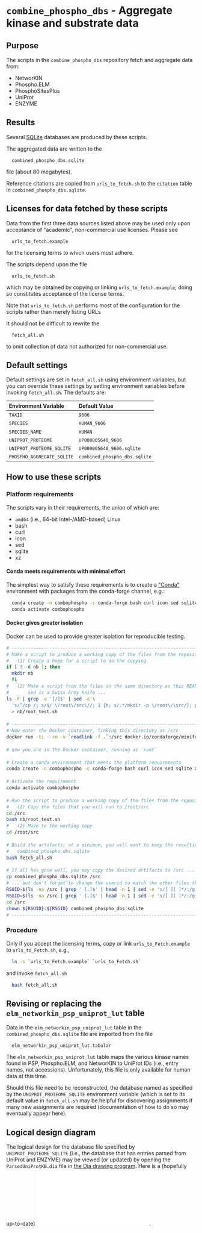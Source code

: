# `combine_phospho_dbs` - Aggregate kinase and substrate data

## Purpose

The scripts in the `combine_phospho_dbs` repository fetch and aggregate
data from:

- NetworKIN
- Phospho.ELM
- PhosphoSitesPlus
- UniProt
- ENZYME

## Results

Several [SQLite](https://sqlite.org) databases are produced by these scripts.

The aggregated data are written to the
```
  combined_phospho_dbs.sqlite
```
file (about 80 megabytes).

Reference citations are copied from `urls_to_fetch.sh` to the
`citation` table in `combined_phospho_dbs.sqlite`.

## Licenses for data fetched by these scripts

Data from the first three data sources listed above may be used only upon
acceptance of "academic", non-commercial use licenses.  Please see
```
  urls_to_fetch.example
```
for the licensing terms to which users must adhere.

The scripts depend upon the file
```
  urls_to_fetch.sh
```
which may be obtained by copying or linking `urls_to_fetch.example`;
doing so constitutes acceptance of the license terms.

Note that `urls_to_fetch.sh` performs most of the configuration
for the scripts rather than merely listing URLs

It should not be difficult to rewrite the
```
  fetch_all.sh
```
to omit collection of data not authorized for non-commercial use.

## Default settings

Default settings are set in `fetch_all.sh` using environment variables,
but you can override these settings by setting environment
variables before invoking `fetch_all.sh`.  The defaults are:

| Environment Variable       | Default Value                 |
| :------------------------- | :---------------------------- |
| `TAXID`                    | `9606`                        |
| `SPECIES`                  | `HUMAN_9606`                  |
| `SPECIES_NAME`             | `HUMAN`                       |
| `UNIPROT_PROTEOME`         | `UP000005640_9606`            |
| `UNIPROT_PROTEOME_SQLITE`  | `UP000005640_9606.sqlite`     |
| `PHOSPHO_AGGREGATE_SQLITE` | `combined_phospho_dbs.sqlite` |


## How to use these scripts

### Platform requirements

The scripts vary in their requirements, the union of which are:

- `amd64` (i.e., 64-bit Intel-/AMD-based) Linux
- bash
- curl
- icon 
- sed
- sqlite
- xz

#### Conda meets requirements with minimal effort

The simplest way to satisfy these requirements is to create
a ["Conda"](https://docs.conda.io/en/latest/) environment 
with packages from the conda-forge channel, e.g.:

```bash
  conda create -n combophospho -c conda-forge bash curl icon sed sqlite xz
  conda activate combophospho
```

#### Docker gives greater isolation

Docker can be used to provide greater isolation for reproducible testing.

```bash
# ------------------------------------------------------------------------------
# Make a script to produce a working copy of the files from the repository
#   (1) Create a home for a script to do the copying
if [ ! -d nb ]; then
  mkdir nb
  fi
#   (2) Make a script from the files in the same directory as this README.md;
#       sed is a Swiss Army knife ...
ls -F | grep -v '[/]$' | sed -e \
  's/^/cp /; s/$/ \/root\/src\//; 1 {h; s/.*/mkdir -p \/root\/\src/}; p; d' \
  > nb/root_test.sh

# ------------------------------------------------------------------------------
# Now enter the Docker container, linking this directory as /src
docker run -ti --rm -v `readlink -f .`:/src docker.io/condaforge/miniforge3 bash

# now you are in the Docker container, running as `root`

# Create a conda environment that meets the platform requirements
conda create -n combophospho -c conda-forge bash curl icon sed sqlite xz

# Activate the requirement
conda activate combophospho

# Run the script to produce a working copy of the files from the repository
#   (1) Copy the files that you will run to /root/src
cd /src
bash nb/root_test.sh
#   (2) Move to the working copy
cd /root/src

# Build the artifacts; at a minimum, you will want to keep the resulting
#   combined_phospho_dbs.sqlite
bash fetch_all.sh

# If all has gone well, you may copy the desired artifacts to /src ...
cp combined_phospho_dbs.sqlite /src
# ... but don't forget to change the userid to match the other files there, e.g.:
RSUID=$(ls -na /src | grep ' [.]$' | head -n 1 | sed -e 's/[ ][ ]*/:/g' | cut -f 3 -d ':')
RSGID=$(ls -na /src | grep ' [.]$' | head -n 1 | sed -e 's/[ ][ ]*/:/g' | cut -f 4 -d ':')
cd /src
chown ${RSUID}:${RSGID} combined_phospho_dbs.sqlite
# ------------------------------------------------------------------------------
```

### Procedure

Only if you accept the licensing terms, copy or link
`urls_to_Fetch.example` to `urls_to_Fetch.sh`, e.g.,
```bash
  ln -s `urls_to_Fetch.example` `urls_to_Fetch.sh`
```
and invoke `fetch_all.sh`
```bash
  bash fetch_all.sh
```

## Revising or replacing the `elm_networkin_psp_uniprot_lut` table

Data in the `elm_networkin_psp_uniprot_lut` table
in the `combined_phospho_dbs.sqlite` file
are imported from the file
```
  elm_networkin_psp_uniprot_lut.tabular
```

The `elm_networkin_psp_uniprot_lut` table maps the various kinase names found
in PSP, Phospho.ELM, and NetworKIN to UniProt IDs
(i.e., entry names, not accessions).
Unfortunately, this file is only available for human data at this time.

Should this file need to be reconstructed, the database named as specified
by the `UNIPROT_PROTEOME_SQLITE` environment variable (which is set to its
default value in `fetch_all.sh` may be helpful for discovering assignments
if many new assignments are required (documentation of how to do so may
eventually appear here).

## Logical design diagram

The logical design for the database file specified by `UNIPROT_PROTEOME_SQLITE`
(i.e., the database that has entries parsed from UniProt and ENZYME)
may be viewed (or updated) by opening the `ParsedUniProtKB.dia` file in
[the Dia drawing program](https://en.wikipedia.org/wiki/Dia_(software)).
Here is a (hopefully up-to-date) ![PDF export](ParsedUniProtKB.pdf?raw=true).
